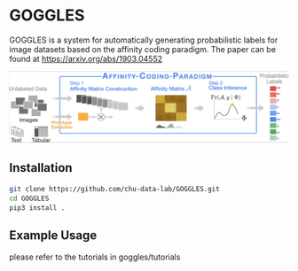 # GOGGLES

GOGGLES is a system for automatically generating probabilistic labels for image datasets based on the affinity coding paradigm. The paper can be found at https://arxiv.org/abs/1903.04552

![The affinity coding paradigm](./figures/affinity_coding.png)


## Installation

```bash
git clone https://github.com/chu-data-lab/GOGGLES.git
cd GOGGLES
pip3 install .
```

## Example Usage
please refer to the tutorials in goggles/tutorials

